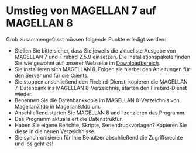 # Umstieg von MAGELLAN 7 auf MAGELLAN 8

Grob zusammengefasst müssen folgende Punkte erledigt werden:

* Stellen Sie bitte sicher, dass Sie jeweils die aktuellste Ausgabe von MAGELLAN 7 und Firebird 2.5.9 einsetzen. Die Installationspakete finden Sie wie gewohnt auf unserer Webseite im [Downloadbereich](https://magellan.stueber.de/download.php).
* Sie installieren sich MAGELLAN 8. Folgen sie hierbei den Anleitungen für den [Server](https://doc.magellan7.stueber.de/schulverwaltung/installation/version8/server.installieren/) und für die [Clients](https://doc.magellan7.stueber.de/schulverwaltung/installation/version8/arbeitsplatz.installieren/).
* Sie stoppen anschließend den Firebird-Dienst, kopieren die MAGELLAN 7-Datenbank ins MAGELLAN 8-Verzeichnis, starten den Firebird-Dienst wieder.
* Benennen Sie die Datenbankkopie im MAGELLAN 8-Verzeichnis von Magellan7.fdb in Magellan8.fdb um.
* Anschließend starten Sie MAGELLAN 8 und lizenzieren das Programm.
* Das Programm aktualisiert die Datenstruktur.
* Haben Sie eigene Berichte, Skripte, Seriendruckvorlagen? Kopieren Sie diese in die neuen Verzeichnisse.
* Sie synchronisieren für Ihre Benutzer abschließend die Zugriffsrechte und los geht es!
